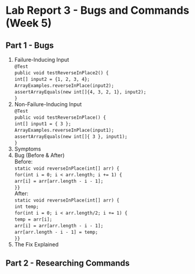 # Lab Report 3 - Bugs and Commands (Week 5)
## Part 1 - Bugs
1. Failure-Inducing Input<br>
`@Test`<br>
   `public void testReverseInPlace2() {`<br>
    `int[] input2 = {1, 2, 3, 4};`<br>
    `ArrayExamples.reverseInPlace(input2);`<br>
    `assertArrayEquals(new int[]{4, 3, 2, 1}, input2);`<br>
	`}`
2. Non-Failure-Inducing Input<br>
`@Test` <br>
 `public void testReverseInPlace() {`<br>
    `int[] input1 = { 3 };`<br>
    `ArrayExamples.reverseInPlace(input1);`<br>
    `assertArrayEquals(new int[]{ 3 }, input1);`<br>
	`}`
4. Symptoms
5. Bug (Before & After)<br>
   Before:<br>
     `static void reverseInPlace(int[] arr) {`<br>
    `for(int i = 0; i < arr.length; i += 1) {`<br>
     `arr[i] = arr[arr.length - i - 1];`<br>
    `}}`<br>
   After:<br>
    `static void reverseInPlace(int[] arr) {`<br>
    `int temp;`<br>
    `for(int i = 0; i < arr.length/2; i += 1) {`<br>
      `temp = arr[i];`<br>
      `arr[i] = arr[arr.length - i - 1];`<br>
      `arr[arr.length - i - 1] = temp;`<br>
    `}}`<br>
7. The Fix Explained
## Part 2 - Researching Commands
